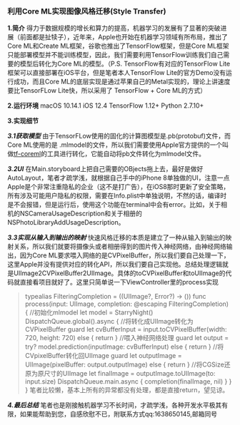### 利用Core ML实现图像风格迁移(Style Transfer)

**1.简介**
得力于数据规模的增长和算力的提高，机器学习的发展有了显著的突破进展（前面都是扯犊子），近年来，Apple也开始在机器学习领域有所布局，推出了Core ML和Create ML框架，谷歌也推出了TensorFlow框架，但是Core ML框架只能部署模型并不能训练模型，因此，我们需要利用TensorFlow训练我们自己需要的模型后转化为Core ML的模型。（P.S. TensorFlow有对应的TensorFlow Lite框架可以直接部署在iOS平台，但是笔者本人TensorFlow Lite的官方Demo没有运行成功，而且Core ML的底层实现是通过苹果自己的Metal实现的，理论上讲速度要比TensorFLow Lite快，所以采用了 TensorFlow + Core ML的方式）

**2.运行环境**
macOS 10.14.1 
iOS 12.4
TensorFlow 1.12+
Python 2.7.10+

**3.实现细节**

***3.1获取模型***
由于TensorFLow使用的固化的计算图模型是.pb(protobuf)文件，而Core ML使用的是 .mlmodel的文件，所以我们需要使用Apple官方提供的一个叫做[tf-coreml](https://github.com/tf-coreml/tf-coreml)的工具进行转化，它能自动将pb文件转化为mlmodel文件。

***3.2UI***
在Main.storyboard上把自己需要的OBjects拖上去，最好是做好AutoLayout，笔者才疏学浅，就根据自己手中的iPhone 8单独做的UI，注意一点Apple是个非常注重隐私的企业（这不是打广告），在iOS8那时更新了安全策略，所有涉及可能用户隐私的权限，需要在Info.plist中单独说明，不然的话，编译时是不会报错，但是运行后，使用这个功能在terminal中会有error。比如，关于相机的NSCameraUsageDescription和关于相册的NSPhotoLibraryAddUsageDescription。

***3.3实现从输入到输出的映射***
快速风格迁移的本质是建立了一种从输入到输出的映射关系，所以我们就要将摄像头或者相册得到的图片传入神经网络，由神经网络输出，因为Core ML要求喂入网络的是CVPixelBuffer，所以我们要自己处理一下，这里Apple并没有提供对应的转化API，所以我们要自己实现他。总结处理逻辑就是UIImage2CVPixelBuffer2UIImage。具体的toCVPixelBuffer和toUIImage的代码就直接看项目就好了。这里只简单说一下ViewController里的process实现
>typealias FilteringCompletion = ((UIImage?, Error?) -> ())
>func process(input: UIImage, completion: @escaping FilteringCompletion) {
>    //初始化mlmodel
>    let model = StarryNight()
>    DispatchQueue.global().async {
>         //将转化成UIImage转化为CVPixelBuffer
>        guard let cvBufferInput = input.toCVPixelBuffer(width: 720, height: 720) else {
>               return
>        }
>      //喂入神经网络处理
>      guard let output = try? model.prediction(inputImage: cvBufferInput) else {
>          return
>      }
>      //将CVpixelBuffer转化回UIImage
>      guard let outputImage = UIImage(pixelBuffer: output.outputImage) else {
>          return
>      }
>      //将CGSize还原为原尺寸的UIImage
>      let finalImage = outputImage.toUIImage(to: input.size)
>      DispatchQueue.main.async {
>          completion(finalImage, nil)
>      }
>    }
>}
笔者比较懒，基本上所有的异常都没有处理，都是直接return，望见谅。

***4.最后总结***
笔者也是刚接触机器学习不长时间，才疏学浅，各种开发水平极其有限，如果能帮助到您，自感欣慰不已，附联系方式qq:1638650145,邮箱同号
